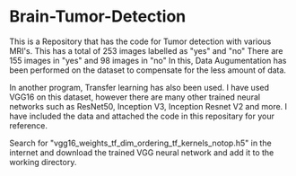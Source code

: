 # Brain-Tumor-Detection
This is a Repository that has the code for Tumor detection with various MRI's. 
This has a total of 253 images labelled as "yes" and "no"
There are 155 images in "yes" and 98 images in "no"
In this, Data Augumentation has been performed on the dataset to compensate for the less amount of data.

In another program, Transfer learning has also been used. I have used VGG16 on this dataset, however there are many other trained neural networks such as ResNet50, Inception V3, Inception Resnet V2 and more.
I have included the data and attached the code in this repositary for your reference.

Search for "vgg16_weights_tf_dim_ordering_tf_kernels_notop.h5" in the internet and download the trained VGG neural network and add it to the working directory.
